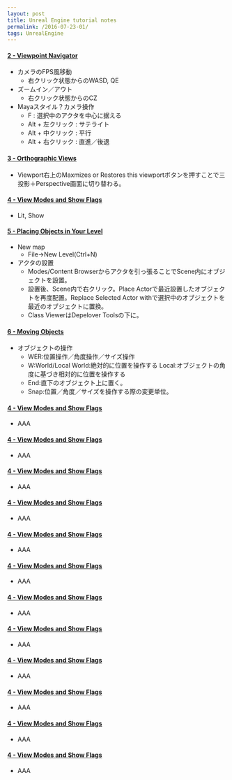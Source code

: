 ```yaml
---
layout: post
title: Unreal Engine tutorial notes
permalink: /2016-07-23-01/
tags: UnrealEngine
---
```


#### [2 - Viewpoint Navigator](https://www.youtube.com/watch?v=knI-XUbv2Wg)
+ カメラのFPS風移動
  - 右クリック状態からのWASD, QE
+ ズームイン／アウト
  - 右クリック状態からのCZ
+ Mayaスタイル？カメラ操作
  - F : 選択中のアクタを中心に据える
  - Alt + 左クリック : サテライト
  - Alt + 中クリック : 平行
  - Alt + 右クリック : 直進／後退

#### [3 - Orthographic Views](https://www.youtube.com/watch?v=7bIXDVEAhI0)
+ Viewport右上のMaxmizes or Restores this viewportボタンを押すことで三投影＋Perspective画面に切り替わる。

#### [4 - View Modes and Show Flags](https://www.youtube.com/watch?v=kFibDtlOXgQ)
+ Lit, Show

#### [5 - Placing Objects in Your Level](https://www.youtube.com/watch?v=yCiaulXn3KE)
+ New map
  - File->New Level(Ctrl+N)
+ アクタの設置
  - Modes/Content Browserからアクタを引っ張ることでScene内にオブジェクトを設置。
  - 設置後、Scene内で右クリック。Place Actorで最近設置したオブジェクトを再度配置。Replace Selected Actor withで選択中のオブジェクトを最近のオブジェクトに置換。
  - Class ViewerはDepelover Toolsの下に。

#### [6 - Moving Objects](https://www.youtube.com/watch?v=TfxeC_UX_Ko)
+ オブジェクトの操作
  - WER:位置操作／角度操作／サイズ操作
  - W:World/Local World:絶対的に位置を操作する Local:オブジェクトの角度に基づき相対的に位置を操作する
  - End:直下のオブジェクト上に置く。
  - Snap:位置／角度／サイズを操作する際の変更単位。

#### [4 - View Modes and Show Flags]()
+ AAA

#### [4 - View Modes and Show Flags]()
+ AAA

#### [4 - View Modes and Show Flags]()
+ AAA

#### [4 - View Modes and Show Flags]()
+ AAA

#### [4 - View Modes and Show Flags]()
+ AAA

#### [4 - View Modes and Show Flags]()
+ AAA

#### [4 - View Modes and Show Flags]()
+ AAA

#### [4 - View Modes and Show Flags]()
+ AAA

#### [4 - View Modes and Show Flags]()
+ AAA

#### [4 - View Modes and Show Flags]()
+ AAA

#### [4 - View Modes and Show Flags]()
+ AAA

#### [4 - View Modes and Show Flags]()
+ AAA

